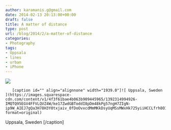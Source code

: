 ```yaml
---
author: karamanis.g@gmail.com
date: 2014-02-13 20:13:00+00:00
draft: false
title: A matter of distance
type: post
url: /blog/2014/2/a-matter-of-distance
categories:
- Photography
tags:
- Uppsala
- lines
- urban
- iPhone
---
```


![](https://images.squarespace-cdn.com/content/v1/4f3f61bae4b063b909445965/1392314968945-6ZW3YZXH002ROZJNNKXL/ke17ZwdGBToddI8pDm48kEx7JzBWgBI46X5l_EV3Om57gQa3H78H3Y0txjaiv_0fDoOvxcdMmMKkDsyUqMSsMWxHk725yiiHCCLfrh8O1z5QPOohDIaIeljMHgDF5CVlOqpeNLcJ80NK65_fV7S1Ua__qOwS0SNDOMOEvrGyJusMLYXBzFpW20947blquvGhB-ErQigHo0Dv9n0XD0Ux1g/image.jpg?format=original)

  


  
       [caption id="" align="alignnone" width="1939.0"]![ Uppsala, Sweden ](https://images.squarespace-cdn.com/content/v1/4f3f61bae4b063b909445965/1392314994926-IMQTQ95EGV4FFVLQVZ4W/ke17ZwdGBToddI8pDm48kPg57ngH7ZIgN-ip9W_AIEJ7gQa3H78H3Y0txjaiv_0fDoOvxcdMmMKkDsyUqMSsMWxHk725yiiHCCLfrh8O1z5QPOohDIaIeljMHgDF5CVlOqpeNLcJ80NK65_fV7S1UY74Gog0VSwQEOXE7LuwNCOsKu1zBdNa95HHB22r26CPaOCCIXqnhiPbQDAtWz_x5A/image.jpg?format=original)
 Uppsala, Sweden [/caption]
